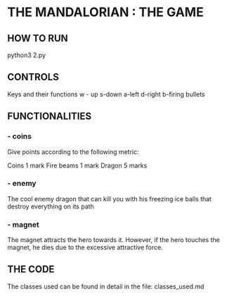 # THE MANDALORIAN : THE GAME


## HOW TO RUN

python3 2.py

## CONTROLS

Keys and their functions
	w - up
	s-down
	a-left
	d-right
	b-firing bullets

## FUNCTIONALITIES


### - coins

Give points according to the following metric:

Coins 1 mark 
Fire beams 1 mark
Dragon 5 marks


### - enemy

The cool enemy dragon that can kill you with his freezing ice balls that destroy everything on its path

### - magnet

The magnet attracts the hero towards it. However, if the hero touches the magnet, he dies due to the excessive attractive force.


## THE CODE

The classes used can be found in detail in the file: classes_used.md
